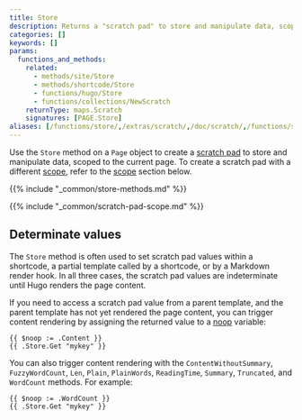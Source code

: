 ```yaml
---
title: Store
description: Returns a "scratch pad" to store and manipulate data, scoped to the current page.
categories: []
keywords: []
params:
  functions_and_methods:
    related:
      - methods/site/Store
      - methods/shortcode/Store
      - functions/hugo/Store
      - functions/collections/NewScratch
    returnType: maps.Scratch
    signatures: [PAGE.Store]
aliases: [/functions/store/,/extras/scratch/,/doc/scratch/,/functions/scratch]
---
```


Use the `Store` method on a `Page` object to create a [scratch pad](g) to store and manipulate data, scoped to the current page. To create a scratch pad with a different [scope](g), refer to the [scope](#scope) section below.

{{% include "_common/store-methods.md" %}}

{{% include "_common/scratch-pad-scope.md" %}}

## Determinate values

The `Store` method is often used to set scratch pad values within a shortcode, a partial template called by a shortcode, or by a Markdown render hook. In all three cases, the scratch pad values are indeterminate until Hugo renders the page content.

If you need to access a scratch pad value from a parent template, and the parent template has not yet rendered the page content, you can trigger content rendering by assigning the returned value to a [noop](g) variable:

```go-html-template
{{ $noop := .Content }}
{{ .Store.Get "mykey" }}
```

You can also trigger content rendering with the `ContentWithoutSummary`, `FuzzyWordCount`, `Len`, `Plain`, `PlainWords`, `ReadingTime`, `Summary`, `Truncated`, and `WordCount` methods. For example:

```go-html-template
{{ $noop := .WordCount }}
{{ .Store.Get "mykey" }}
```
